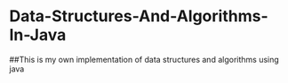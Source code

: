 # Data-Structures-And-Algorithms-In-Java
##This is my own implementation of data structures and algorithms using java
